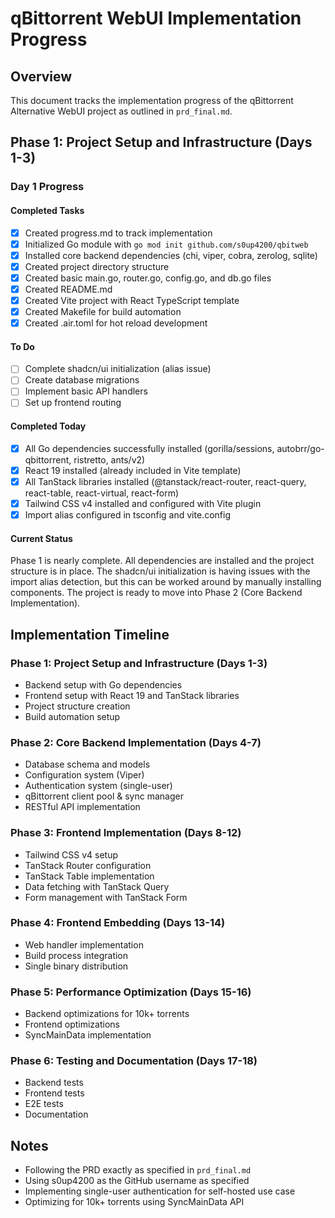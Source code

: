 # qBittorrent WebUI Implementation Progress

## Overview
This document tracks the implementation progress of the qBittorrent Alternative WebUI project as outlined in `prd_final.md`.

## Phase 1: Project Setup and Infrastructure (Days 1-3)

### Day 1 Progress

#### Completed Tasks
- [x] Created progress.md to track implementation
- [x] Initialized Go module with `go mod init github.com/s0up4200/qbitweb`
- [x] Installed core backend dependencies (chi, viper, cobra, zerolog, sqlite)
- [x] Created project directory structure
- [x] Created basic main.go, router.go, config.go, and db.go files
- [x] Created README.md
- [x] Created Vite project with React TypeScript template
- [x] Created Makefile for build automation
- [x] Created .air.toml for hot reload development

#### To Do
- [ ] Complete shadcn/ui initialization (alias issue)
- [ ] Create database migrations
- [ ] Implement basic API handlers
- [ ] Set up frontend routing

#### Completed Today
- [x] All Go dependencies successfully installed (gorilla/sessions, autobrr/go-qbittorrent, ristretto, ants/v2)
- [x] React 19 installed (already included in Vite template)
- [x] All TanStack libraries installed (@tanstack/react-router, react-query, react-table, react-virtual, react-form)
- [x] Tailwind CSS v4 installed and configured with Vite plugin
- [x] Import alias configured in tsconfig and vite.config

#### Current Status
Phase 1 is nearly complete. All dependencies are installed and the project structure is in place. The shadcn/ui initialization is having issues with the import alias detection, but this can be worked around by manually installing components. The project is ready to move into Phase 2 (Core Backend Implementation).

## Implementation Timeline

### Phase 1: Project Setup and Infrastructure (Days 1-3)
- Backend setup with Go dependencies
- Frontend setup with React 19 and TanStack libraries
- Project structure creation
- Build automation setup

### Phase 2: Core Backend Implementation (Days 4-7)
- Database schema and models
- Configuration system (Viper)
- Authentication system (single-user)
- qBittorrent client pool & sync manager
- RESTful API implementation

### Phase 3: Frontend Implementation (Days 8-12)
- Tailwind CSS v4 setup
- TanStack Router configuration
- TanStack Table implementation
- Data fetching with TanStack Query
- Form management with TanStack Form

### Phase 4: Frontend Embedding (Days 13-14)
- Web handler implementation
- Build process integration
- Single binary distribution

### Phase 5: Performance Optimization (Days 15-16)
- Backend optimizations for 10k+ torrents
- Frontend optimizations
- SyncMainData implementation

### Phase 6: Testing and Documentation (Days 17-18)
- Backend tests
- Frontend tests
- E2E tests
- Documentation

## Notes
- Following the PRD exactly as specified in `prd_final.md`
- Using s0up4200 as the GitHub username as specified
- Implementing single-user authentication for self-hosted use case
- Optimizing for 10k+ torrents using SyncMainData API